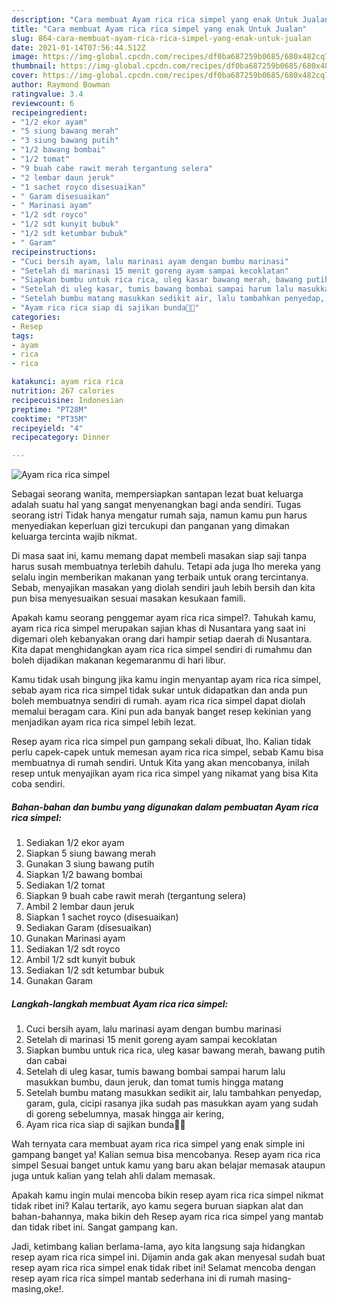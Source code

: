 ```yaml
---
description: "Cara membuat Ayam rica rica simpel yang enak Untuk Jualan"
title: "Cara membuat Ayam rica rica simpel yang enak Untuk Jualan"
slug: 864-cara-membuat-ayam-rica-rica-simpel-yang-enak-untuk-jualan
date: 2021-01-14T07:56:44.512Z
image: https://img-global.cpcdn.com/recipes/df0ba687259b0685/680x482cq70/ayam-rica-rica-simpel-foto-resep-utama.jpg
thumbnail: https://img-global.cpcdn.com/recipes/df0ba687259b0685/680x482cq70/ayam-rica-rica-simpel-foto-resep-utama.jpg
cover: https://img-global.cpcdn.com/recipes/df0ba687259b0685/680x482cq70/ayam-rica-rica-simpel-foto-resep-utama.jpg
author: Raymond Bowman
ratingvalue: 3.4
reviewcount: 6
recipeingredient:
- "1/2 ekor ayam"
- "5 siung bawang merah"
- "3 siung bawang putih"
- "1/2 bawang bombai"
- "1/2 tomat"
- "9 buah cabe rawit merah tergantung selera"
- "2 lembar daun jeruk"
- "1 sachet royco disesuaikan"
- " Garam disesuaikan"
- " Marinasi ayam"
- "1/2 sdt royco"
- "1/2 sdt kunyit bubuk"
- "1/2 sdt ketumbar bubuk"
- " Garam"
recipeinstructions:
- "Cuci bersih ayam, lalu marinasi ayam dengan bumbu marinasi"
- "Setelah di marinasi 15 menit goreng ayam sampai kecoklatan"
- "Siapkan bumbu untuk rica rica, uleg kasar bawang merah, bawang putih dan cabai"
- "Setelah di uleg kasar, tumis bawang bombai sampai harum lalu masukkan bumbu, daun jeruk, dan tomat tumis hingga matang"
- "Setelah bumbu matang masukkan sedikit air, lalu tambahkan penyedap, garam, gula, cicipi rasanya jika sudah pas masukkan ayam yang sudah di goreng sebelumnya, masak hingga air kering,"
- "Ayam rica rica siap di sajikan bunda🥰🥰"
categories:
- Resep
tags:
- ayam
- rica
- rica

katakunci: ayam rica rica 
nutrition: 267 calories
recipecuisine: Indonesian
preptime: "PT28M"
cooktime: "PT35M"
recipeyield: "4"
recipecategory: Dinner

---
```



![Ayam rica rica simpel](https://img-global.cpcdn.com/recipes/df0ba687259b0685/680x482cq70/ayam-rica-rica-simpel-foto-resep-utama.jpg)

Sebagai seorang wanita, mempersiapkan santapan lezat buat keluarga adalah suatu hal yang sangat menyenangkan bagi anda sendiri. Tugas seorang istri Tidak hanya mengatur rumah saja, namun kamu pun harus menyediakan keperluan gizi tercukupi dan panganan yang dimakan keluarga tercinta wajib nikmat.

Di masa  saat ini, kamu memang dapat membeli masakan siap saji tanpa harus susah membuatnya terlebih dahulu. Tetapi ada juga lho mereka yang selalu ingin memberikan makanan yang terbaik untuk orang tercintanya. Sebab, menyajikan masakan yang diolah sendiri jauh lebih bersih dan kita pun bisa menyesuaikan sesuai masakan kesukaan famili. 



Apakah kamu seorang penggemar ayam rica rica simpel?. Tahukah kamu, ayam rica rica simpel merupakan sajian khas di Nusantara yang saat ini digemari oleh kebanyakan orang dari hampir setiap daerah di Nusantara. Kita dapat menghidangkan ayam rica rica simpel sendiri di rumahmu dan boleh dijadikan makanan kegemaranmu di hari libur.

Kamu tidak usah bingung jika kamu ingin menyantap ayam rica rica simpel, sebab ayam rica rica simpel tidak sukar untuk didapatkan dan anda pun boleh membuatnya sendiri di rumah. ayam rica rica simpel dapat diolah memalui beragam cara. Kini pun ada banyak banget resep kekinian yang menjadikan ayam rica rica simpel lebih lezat.

Resep ayam rica rica simpel pun gampang sekali dibuat, lho. Kalian tidak perlu capek-capek untuk memesan ayam rica rica simpel, sebab Kamu bisa membuatnya di rumah sendiri. Untuk Kita yang akan mencobanya, inilah resep untuk menyajikan ayam rica rica simpel yang nikamat yang bisa Kita coba sendiri.

<!--inarticleads1-->

##### Bahan-bahan dan bumbu yang digunakan dalam pembuatan Ayam rica rica simpel:

1. Sediakan 1/2 ekor ayam
1. Siapkan 5 siung bawang merah
1. Gunakan 3 siung bawang putih
1. Siapkan 1/2 bawang bombai
1. Sediakan 1/2 tomat
1. Siapkan 9 buah cabe rawit merah (tergantung selera)
1. Ambil 2 lembar daun jeruk
1. Siapkan 1 sachet royco (disesuaikan)
1. Sediakan  Garam (disesuaikan)
1. Gunakan  Marinasi ayam
1. Sediakan 1/2 sdt royco
1. Ambil 1/2 sdt kunyit bubuk
1. Sediakan 1/2 sdt ketumbar bubuk
1. Gunakan  Garam




<!--inarticleads2-->

##### Langkah-langkah membuat Ayam rica rica simpel:

1. Cuci bersih ayam, lalu marinasi ayam dengan bumbu marinasi
1. Setelah di marinasi 15 menit goreng ayam sampai kecoklatan
1. Siapkan bumbu untuk rica rica, uleg kasar bawang merah, bawang putih dan cabai
1. Setelah di uleg kasar, tumis bawang bombai sampai harum lalu masukkan bumbu, daun jeruk, dan tomat tumis hingga matang
1. Setelah bumbu matang masukkan sedikit air, lalu tambahkan penyedap, garam, gula, cicipi rasanya jika sudah pas masukkan ayam yang sudah di goreng sebelumnya, masak hingga air kering,
1. Ayam rica rica siap di sajikan bunda🥰🥰




Wah ternyata cara membuat ayam rica rica simpel yang enak simple ini gampang banget ya! Kalian semua bisa mencobanya. Resep ayam rica rica simpel Sesuai banget untuk kamu yang baru akan belajar memasak ataupun juga untuk kalian yang telah ahli dalam memasak.

Apakah kamu ingin mulai mencoba bikin resep ayam rica rica simpel nikmat tidak ribet ini? Kalau tertarik, ayo kamu segera buruan siapkan alat dan bahan-bahannya, maka bikin deh Resep ayam rica rica simpel yang mantab dan tidak ribet ini. Sangat gampang kan. 

Jadi, ketimbang kalian berlama-lama, ayo kita langsung saja hidangkan resep ayam rica rica simpel ini. Dijamin anda gak akan menyesal sudah buat resep ayam rica rica simpel enak tidak ribet ini! Selamat mencoba dengan resep ayam rica rica simpel mantab sederhana ini di rumah masing-masing,oke!.

